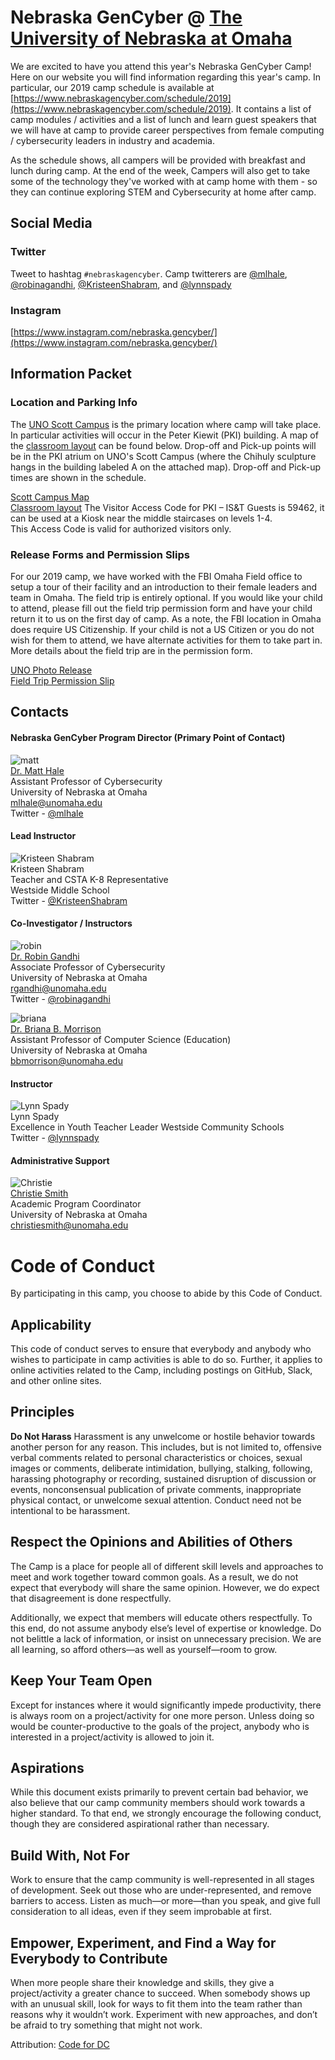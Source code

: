 # Nebraska GenCyber @ [The University of Nebraska at Omaha](http://www.unomaha.edu/college-of-information-science-and-technology/academics/information-assurance.php)
We are excited to have you attend this year's Nebraska GenCyber Camp! Here on our website you will find information regarding this year's camp. In particular, our 2019 camp schedule is available at [https://www.nebraskagencyber.com/schedule/2019](https://www.nebraskagencyber.com/schedule/2019). It contains a list of camp modules / activities and a list of lunch and learn guest speakers that we will have at camp to provide career perspectives from female computing / cybersecurity leaders in industry and academia. 

As the schedule shows, all campers will be provided with breakfast and lunch during camp. At the end of the week, Campers will also get to take some of the technology they've worked with at camp home with them - so they can continue exploring STEM and Cybersecurity at home after camp.

<!-- ## Camp Surveys
TBA

## The NGC modules 
You can find all of our modules at [modules.nebraskagencyber.com](http://nebraskagencyber.com/modules/2019/) -->

## Social Media
<!-- ### Slack
Want to get a hold of camp staff or fellow campers? Use [our official Slack Channel](https://join.slack.com/t/nebraskagencyber/shared_invite/enQtMzgxODI3Njk5MzQ2LTAyZTk4NWIwMWZmNmM1NmVlZTI5ZmRkNTgzMjJlM2Y0Y2Y5ZDNmOWIwZmQ0NzIyMDI3NTRiYTZmNTFkZWFhZDA). You can sign up for free. -->

### Twitter
Tweet to hashtag `#nebraskagencyber`. Camp twitterers are [@mlhale](https://twitter.com/mlhale_), [@robinagandhi](https://twitter.com/robinagandhi),  [@KristeenShabram](https://twitter.com/KristeenShabram), and [@lynnspady](https://twitter.com/lynnspady)

### Instagram
[https://www.instagram.com/nebraska.gencyber/](https://www.instagram.com/nebraska.gencyber/)

## Information Packet

### Location and Parking Info
The [UNO Scott Campus](https://github.com/MLHale/nebraska-gencyber/raw/master/assets/scott-campus-map.pdf) is the primary location where camp will take place. In particular activities will occur in the Peter Kiewit (PKI) building. A map of the [classroom layout](https://github.com/MLHale/nebraska-gencyber/raw/master/2019/pki-floorplan.png) can be found below. Drop-off and Pick-up points will be in the PKI atrium on UNO's Scott Campus (where the Chihuly sculpture hangs in the building labeled A on the attached map). Drop-off and Pick-up times are shown in the schedule. 

[Scott Campus Map](https://github.com/MLHale/nebraska-gencyber/raw/master/assets/scott-campus-map.pdf)  
[Classroom layout](https://github.com/MLHale/nebraska-gencyber/raw/master/2019/pki-floorplan.png)
The Visitor Access Code for PKI – IS&T Guests is 59462, it can be used at a Kiosk near the middle staircases on levels 1-4.   
This Access Code is valid for authorized visitors only.


### Release Forms and Permission Slips
For our 2019 camp, we have worked with the FBI Omaha Field office to setup a tour of their facility and an introduction to their female leaders and team in Omaha. The field trip is entirely optional. If you would like your child to attend, please fill out the field trip permission form and have your child return it to us on the first day of camp. As a note, the FBI location in Omaha does require US Citizenship. If your child is not a US Citizen or you do not wish for them to attend, we have alternate activities for them to take part in. More details about the field trip are in the permission form.

[UNO Photo Release](https://github.com/MLHale/nebraska-gencyber/raw/master/assets/uno-release.pdf)  
[Field Trip Permission Slip](https://github.com/MLHale/nebraska-gencyber/raw/master/2019/permission-slip.pdf)

## Contacts

#### Nebraska GenCyber Program Director (Primary Point of Contact)
![matt](https://github.com/MLHale/nebraska-gencyber/raw/master/img/matt.jpg)  
[Dr. Matt Hale](http://faculty.ist.unomaha.edu/mlhale/)  
Assistant Professor of Cybersecurity  
University of Nebraska at Omaha   
[mlhale@unomaha.edu](mailto:mlhale@unomaha.edu)  
Twitter - [@mlhale](https://twitter.com/mlhale_)  

#### Lead Instructor
![Kristeen Shabram](https://github.com/MLHale/nebraska-gencyber/raw/master/img/kristeen.jpg)  
Kristeen Shabram  
Teacher and CSTA K-8 Representative  
Westside Middle School  
Twitter - [@KristeenShabram](https://twitter.com/KristeenShabram)  

#### Co-Investigator / Instructors
![robin](https://github.com/MLHale/nebraska-gencyber/raw/master/img/robin.png)  
[Dr. Robin Gandhi](http://faculty.ist.unomaha.edu/rgandhi/)  
Associate Professor of Cybersecurity  
University of Nebraska at Omaha  
[rgandhi@unomaha.edu](mailto:rgandhi@unomaha.edu)  
Twitter - [@robinagandhi](https://twitter.com/robinagandhi)  

![briana](https://github.com/MLHale/nebraska-gencyber/raw/master/img/briana.png)  
[Dr. Briana B. Morrison](http://www.brianamorrison.net)  
Assistant Professor of Computer Science (Education)  
University of Nebraska at Omaha  
[bbmorrison@unomaha.edu](mailto:bbmorrison@unomaha.edu)  

#### Instructor
![Lynn Spady](https://github.com/MLHale/nebraska-gencyber/raw/master/img/lynn.jpg)  
Lynn Spady  
Excellence in Youth Teacher Leader
Westside Community Schools  
Twitter - [@lynnspady](https://twitter.com/lynnspady)

#### Administrative Support
![Christie](https://github.com/MLHale/nebraska-gencyber/raw/master/img/bio-icon.png)  
[Christie Smith](https://www.unomaha.edu/college-of-information-science-and-technology/about/faculty-staff/christie-smith.php)  
Academic Program Coordinator  
University of Nebraska at Omaha  
[christiesmith@unomaha.edu](mailto:christiesmith@unomaha.edu)  

# Code of Conduct
By participating in this camp, you choose to abide by this Code of Conduct.

## Applicability
This code of conduct serves to ensure that everybody and anybody who wishes to participate in camp activities is able to do so. Further, it applies to online activities related to the Camp, including postings on GitHub, Slack, and other online sites.

## Principles
**Do Not Harass**
Harassment is any unwelcome or hostile behavior towards another person for any reason. This includes, but is not limited to, offensive verbal comments related to personal characteristics or choices, sexual images or comments, deliberate intimidation, bullying, stalking, following, harassing photography or recording, sustained disruption of discussion or events, nonconsensual publication of private comments, inappropriate physical contact, or unwelcome sexual attention. Conduct need not be intentional to be harassment.

## Respect the Opinions and Abilities of Others
The Camp is a place for people all of different skill levels and approaches to meet and work together toward common goals. As a result, we do not expect that everybody will share the same opinion. However, we do expect that disagreement is done respectfully.

Additionally, we expect that members will educate others respectfully. To this end, do not assume anybody else’s level of expertise or knowledge. Do not belittle a lack of information, or insist on unnecessary precision. We are all learning, so afford others—as well as yourself—room to grow.

## Keep Your Team Open
Except for instances where it would significantly impede productivity, there is always room on a project/activity for one more person. Unless doing so would be counter-productive to the goals of the project, anybody who is interested in a project/activity is allowed to join it.

## Aspirations
While this document exists primarily to prevent certain bad behavior, we also believe that our camp community members should work towards a higher standard. To that end, we strongly encourage the following conduct, though they are considered aspirational rather than necessary.

## Build With, Not For
Work to ensure that the camp community is well-represented in all stages of development. Seek out those who are under-represented, and remove barriers to access. Listen as much—or more—than you speak, and give full consideration to all ideas, even if they seem improbable at first.

## Empower, Experiment, and Find a Way for Everybody to Contribute
When more people share their knowledge and skills, they give a project/activity a greater chance to succeed. When somebody shows up with an unusual skill, look for ways to fit them into the team rather than reasons why it wouldn’t work. Experiment with new approaches, and don’t be afraid to try something that might not work.

Attribution: [Code for DC](https://codefordc.org/resources/codeofconduct.html)
